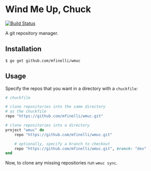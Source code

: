 # Wind Me Up, Chuck

[![Build Status](https://travis-ci.org/mfinelli/wmuc.svg?branch=master)](https://travis-ci.org/mfinelli/wmuc)

A git repository manager.


## Installation

```shell
$ go get github.com/mfinelli/wmuc
```

## Usage

Specify the repos that you want in a directory with a `chuckfile`:

```ruby
# chuckfile

# clone repositories into the same directory
# as the chuckfile
repo "https://github.com/mfinelli/wmuc.git"

# clone repositories into a directory
project "wmuc" do
    repo "https://github.com/mfinelli/wmuc.git"

    # optionally, specify a branch to checkout
    repo "https://github.com/mfinelli/wmuc.git", branch: "dev"
end
```

Now, to clone any missing repositories run `wmuc sync`.
